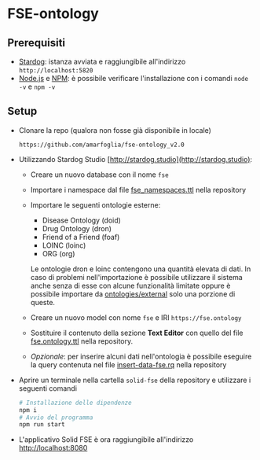 # FSE-ontology

## Prerequisiti

- [Stardog](https://www.stardog.com): istanza avviata e raggiungibile all'indirizzo `http://localhost:5820`
- [Node.js](https://nodejs.org) e [NPM](): è possibile verificare l'installazione con i comandi `node -v` e `npm -v`

## Setup

- Clonare la repo (qualora non fosse già disponibile in locale)
  ```
  https://github.com/amarfoglia/fse-ontology_v2.0
  ```
- Utilizzando Stardog Studio [http://stardog.studio](http://stardog.studio):
  - Creare un nuovo database con il nome `fse`
  - Importare i namespace dal file [fse_namespaces.ttl](ontologies/fse_namespaces.ttl) nella repository
  - Importare le seguenti ontologie esterne:
    - Disease Ontology (doid)
    - Drug Ontology (dron)
    - Friend of a Friend (foaf)
    - LOINC (loinc)
    - ORG (org)

    Le ontologie dron e loinc contengono una quantità elevata di dati. In caso di problemi nell'importazione è possibile utilizzare il sistema anche senza di esse con alcune funzionalità limitate oppure è possibile importare da [ontologies/external](ontologies/external) solo una porzione di queste.

  - Creare un nuovo model con nome `fse` e IRI `https://fse.ontology`
  - Sostituire il contenuto della sezione **Text Editor** con quello del file [fse.ontology.ttl](ontologies/fse.ontology.ttl) nella repository.
  - *Opzionale*: per inserire alcuni dati nell'ontologia è possibile eseguire la query contenuta nel file [insert-data-fse.rq](project/insert-data-fse.rq) nella repository
- Aprire un terminale nella cartella `solid-fse` della repository e utilizzare i seguenti comandi
  ```bash
  # Installazione delle dipendenze
  npm i
  # Avvio del programma
  npm run start
  ```
- L'applicativo Solid FSE è ora raggiungibile all'indirizzo [http://localhost:8080](http://localhost:8080)
